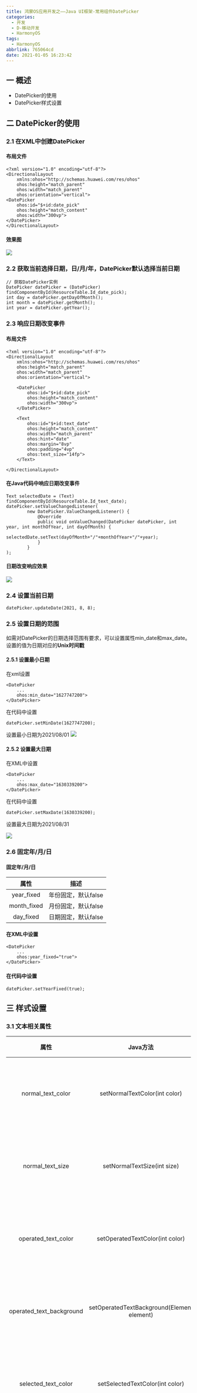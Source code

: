 ```yaml
---
title: 鸿蒙OS应用开发之——Java UI框架-常用组件DatePicker
categories:
  - 开发
  - D-移动开发
  - HarmonyOS
tags:
  - HarmonyOS
abbrlink: 765064cd
date: 2021-01-05 16:23:42
---
```

## 一 概述

* DatePicker的使用
* DatePicker样式设置

<!--more-->

## 二 DatePicker的使用

### 2.1 在XML中创建DatePicker

#### 布局文件

```
<?xml version="1.0" encoding="utf-8"?>
<DirectionalLayout
    xmlns:ohos="http://schemas.huawei.com/res/ohos"
    ohos:height="match_parent"
    ohos:width="match_parent"
    ohos:orientation="vertical">
<DatePicker
    ohos:id="$+id:date_pick"
    ohos:height="match_content"
    ohos:width="300vp">
</DatePicker>
</DirectionalLayout>
```
#### 效果图
![][1]

### 2.2 获取当前选择日期，日/月/年，DatePicker默认选择当前日期

```
// 获取DatePicker实例
DatePicker datePicker = (DatePicker) findComponentById(ResourceTable.Id_date_pick);
int day = datePicker.getDayOfMonth();
int month = datePicker.getMonth();
int year = datePicker.getYear();
```

### 2.3 响应日期改变事件

#### 布局文件

```
<?xml version="1.0" encoding="utf-8"?>
<DirectionalLayout
    xmlns:ohos="http://schemas.huawei.com/res/ohos"
    ohos:height="match_parent"
    ohos:width="match_parent"
    ohos:orientation="vertical">

    <DatePicker
        ohos:id="$+id:date_pick"
        ohos:height="match_content"
        ohos:width="300vp">
    </DatePicker>

    <Text
        ohos:id="$+id:text_date"
        ohos:height="match_content"
        ohos:width="match_parent"
        ohos:hint="date"
        ohos:margin="8vp"
        ohos:padding="4vp"
        ohos:text_size="14fp">
    </Text>

</DirectionalLayout>
```

#### 在Java代码中响应日期改变事件

```
Text selectedDate = (Text) findComponentById(ResourceTable.Id_text_date);
datePicker.setValueChangedListener(
        new DatePicker.ValueChangedListener() {
            @Override
            public void onValueChanged(DatePicker datePicker, int year, int monthOfYear, int dayOfMonth) {
                selectedDate.setText(dayOfMonth+"/"+monthOfYear+"/"+year);
            }
        }
);
```

#### 日期改变响应效果
![][2]

### 2.4 设置当前日期

```
datePicker.updateDate(2021, 8, 8);
```

### 2.5 设置日期的范围

如需对DatePicker的日期选择范围有要求，可以设置属性min_date和max_date。设置的值为日期对应的**Unix时间戳**

#### 2.5.1 设置最小日期

在xml设置

```
<DatePicker
    ...
    ohos:min_date="1627747200">
</DatePicker>
```

在代码中设置

```
datePicker.setMinDate(1627747200);
```

设置最小日期为2021/08/01
![][3]

#### 2.5.2 设置最大日期

在XML中设置

```
<DatePicker
    ...
    ohos:max_date="1630339200">
</DatePicker>
```

在代码中设置

```
datePicker.setMaxDate(1630339200);
```

设置最大日期为2021/08/31

![][4]

### 2.6 固定年/月/日

####  固定年/月/日

|  **属性**   |      **描述**       |
| :---------: | :-----------------: |
| year_fixed  | 年份固定，默认false |
| month_fixed | 月份固定，默认false |
|  day_fixed  | 日期固定，默认false |

#### 在XML中设置

```
<DatePicker
    ...
    ohos:year_fixed="true">
</DatePicker>
```

#### 在代码中设置

```
datePicker.setYearFixed(true);
```

## 三 样式设置

### 3.1 文本相关属性

|         **属性**         |                **Java方法**                |     **描述**     |
| :----------------------: | :----------------------------------------: | :--------------: |
|    normal_text_color     |       setNormalTextColor(int color)        | 待选项的字体颜色 |
|     normal_text_size     |        setNormalTextSize(int size)         | 待选项的字体大小 |
|   operated_text_color    |      setOperatedTextColor(int color)       | 操作项的字体颜色 |
| operated_text_background | setOperatedTextBackground(Element element) | 操作项的文本背景 |
|   selected_text_color    |      setSelectedTextColor(int color)       | 已选项的字体颜色 |
|    selected_text_size    |       setSelectedTextSize(int size)        | 已选项的字体大小 |
| selected_text_background | setSelectedTextBackground(Element element) | 已选项的文本背景 |

#### 3.1.1 设置待选项的字体大小和颜色

在XML中设置

```
<DatePicker
    ...
    ohos:normal_text_color="#00FFFF"
    ohos:normal_text_size="20fp">
</DatePicker>
```

效果图
![][5]
#### 3.1.2 设置已选项的字体大小和颜色

在XML中设置

```
<DatePicker
    ...
    ohos:selected_text_color="#00FFFF"
    ohos:selected_text_size="20fp">
</DatePicker>
```

在代码中设置

```
datePicker.setSelectedTextSize(40);
datePicker.setSelectedTextColor(new Color(Color.getIntColor("#FFA500")));
```

效果图

![][6]

#### 3.1.3 设置操作项的字体颜色

在XML中设置

```
<DatePicker
    ...
    ohos:operated_text_color="#00FFFF">
</DatePicker>
```

在代码中设置

```
datePicker.setOperatedTextColor(new Color(Color.getIntColor("#00FFFF")));
```

效果图

![][7]

### 3.2 设置DatePicker中所选文本边距与普通文本边距的比例

#### 在XML中设置

```
<DatePicker
    ...
    ohos:selected_normal_text_margin_ratio="10">
</DatePicker>
```

#### 在代码中设置

```
datePicker.setSelectedNormalTextMarginRatio(10.0f)
```
#### 效果图
![][8]

### 3.3 设置滚轮绕行

#### 在XML中设置：

```
<DatePicker
    ...
    ohos:wheel_mode_enabled="true">
</DatePicker>
```

#### 在代码中设置

```
datePicker.setWheelModeEnabled(true);
```
#### 效果图
![][9]
### 3.4 设置选中日期的上下边框
#### 在XML中设置

```
<DatePicker
    ...
    ohos:top_line_element="#9370DB"
    ohos:bottom_line_element="#9370DB">
</DatePicker>
```

#### 在代码中设置

```
ShapeElement shape = new ShapeElement();
shape.setShape(ShapeElement.RECTANGLE);
shape.setRgbColor(RgbColor.fromArgbInt(0xFF9370DB));
datePicker.setDisplayedLinesElements(shape,shape);
```
#### 效果图
![][10]

### 3.5 设置着色器颜色

#### 在XML中设置

```
<DatePicker
    ...
    ohos:shader_color="gray">
</DatePicker>
```

#### 在代码中设置

```
datePicker.setShaderColor(new Color(Color.getIntColor("#00CED1")));
```
#### 效果图
![][11]



[1]:https://raw.githubusercontent.com/PGzxc/CDN/master/blog-hmos/hmos-datepicker-default.gif
[2]:https://raw.githubusercontent.com/PGzxc/CDN/master/blog-hmos/hmos-datepicker-valuechange.gif
[3]:https://raw.githubusercontent.com/PGzxc/CDN/master/blog-hmos/hmos-datepicker-mindate.gif
[4]:https://raw.githubusercontent.com/PGzxc/CDN/master/blog-hmos/hmos-datepicker-maxdate.gif
[5]:https://raw.githubusercontent.com/PGzxc/CDN/master/blog-hmos/hmos-datepicker-text-color-size.gif
[6]:https://raw.githubusercontent.com/PGzxc/CDN/master/blog-hmos/hmos-datepicker-select-size-color.gif
[7]:https://raw.githubusercontent.com/PGzxc/CDN/master/blog-hmos/hmos-datepicker-operate-color.gif
[8]:https://raw.githubusercontent.com/PGzxc/CDN/master/blog-hmos/hmos-datepicker-operate-color.gif
[9]:https://raw.githubusercontent.com/PGzxc/CDN/master/blog-hmos/hmos-datepicker-wheel-mode.gif
[10]:https://raw.githubusercontent.com/PGzxc/CDN/master/blog-hmos/hmos-datepicker-top-bottom-line.gif
[11]:https://raw.githubusercontent.com/PGzxc/CDN/master/blog-hmos/hmos-datepicker-shader-color.gif